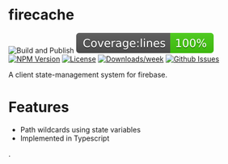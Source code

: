 # firecache
<!-- [START badges] -->
![Build and Publish](https://github.com/benwinding/firecache/workflows/Build%20and%20Publish/badge.svg)
[![Code Coverage](coverage/badge-lines.svg)](./coverage/coverage-summary.json)
[![NPM Version](https://img.shields.io/npm/v/firecache.svg)](https://www.npmjs.com/package/firecache) 
[![License](https://img.shields.io/npm/l/firecache.svg)](https://github.com/benwinding/firecache/blob/master/LICENSE) 
[![Downloads/week](https://img.shields.io/npm/dm/firecache.svg)](https://www.npmjs.com/package/firecache) 
[![Github Issues](https://img.shields.io/github/issues/benwinding/firecache.svg)](https://github.com/benwinding/firecache)
<!-- [END badges] -->

A client state-management system for firebase.

# Features

- Path wildcards using state variables
- Implemented in Typescript


.

